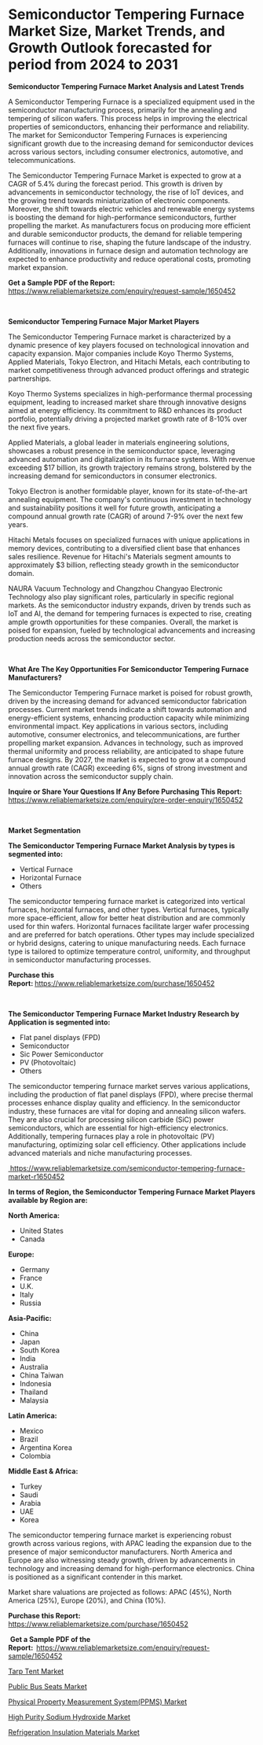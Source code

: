 <p><h1>Semiconductor Tempering Furnace Market Size, Market Trends, and Growth Outlook forecasted for period from 2024 to 2031</h1></p><p><strong>Semiconductor Tempering Furnace Market Analysis and Latest Trends</strong></p>
<p><p>A Semiconductor Tempering Furnace is a specialized equipment used in the semiconductor manufacturing process, primarily for the annealing and tempering of silicon wafers. This process helps in improving the electrical properties of semiconductors, enhancing their performance and reliability. The market for Semiconductor Tempering Furnaces is experiencing significant growth due to the increasing demand for semiconductor devices across various sectors, including consumer electronics, automotive, and telecommunications.</p><p>The Semiconductor Tempering Furnace Market is expected to grow at a CAGR of 5.4% during the forecast period. This growth is driven by advancements in semiconductor technology, the rise of IoT devices, and the growing trend towards miniaturization of electronic components. Moreover, the shift towards electric vehicles and renewable energy systems is boosting the demand for high-performance semiconductors, further propelling the market. As manufacturers focus on producing more efficient and durable semiconductor products, the demand for reliable tempering furnaces will continue to rise, shaping the future landscape of the industry. Additionally, innovations in furnace design and automation technology are expected to enhance productivity and reduce operational costs, promoting market expansion.</p></p>
<p><strong>Get a Sample PDF of the Report:&nbsp;</strong> <a href="https://www.reliablemarketsize.com/enquiry/request-sample/1650452?utm_campaign=1176&utm_medium=2&utm_source=Github&utm_content=ia&utm_term=26092024&utm_id=semiconductor-tempering-furnace">https://www.reliablemarketsize.com/enquiry/request-sample/1650452</a></p>
<p>&nbsp;</p>
<p><strong>Semiconductor Tempering Furnace Major Market Players</strong></p>
<p><p>The Semiconductor Tempering Furnace market is characterized by a dynamic presence of key players focused on technological innovation and capacity expansion. Major companies include Koyo Thermo Systems, Applied Materials, Tokyo Electron, and Hitachi Metals, each contributing to market competitiveness through advanced product offerings and strategic partnerships.</p><p>Koyo Thermo Systems specializes in high-performance thermal processing equipment, leading to increased market share through innovative designs aimed at energy efficiency. Its commitment to R&D enhances its product portfolio, potentially driving a projected market growth rate of 8-10% over the next five years.</p><p>Applied Materials, a global leader in materials engineering solutions, showcases a robust presence in the semiconductor space, leveraging advanced automation and digitalization in its furnace systems. With revenue exceeding $17 billion, its growth trajectory remains strong, bolstered by the increasing demand for semiconductors in consumer electronics.</p><p>Tokyo Electron is another formidable player, known for its state-of-the-art annealing equipment. The company's continuous investment in technology and sustainability positions it well for future growth, anticipating a compound annual growth rate (CAGR) of around 7-9% over the next few years.</p><p>Hitachi Metals focuses on specialized furnaces with unique applications in memory devices, contributing to a diversified client base that enhances sales resilience. Revenue for Hitachi's Materials segment amounts to approximately $3 billion, reflecting steady growth in the semiconductor domain.</p><p>NAURA Vacuum Technology and Changzhou Changyao Electronic Technology also play significant roles, particularly in specific regional markets. As the semiconductor industry expands, driven by trends such as IoT and AI, the demand for tempering furnaces is expected to rise, creating ample growth opportunities for these companies. Overall, the market is poised for expansion, fueled by technological advancements and increasing production needs across the semiconductor sector.</p></p>
<p>&nbsp;</p>
<p><strong>What Are The Key Opportunities For Semiconductor Tempering Furnace Manufacturers?</strong></p>
<p><p>The Semiconductor Tempering Furnace market is poised for robust growth, driven by the increasing demand for advanced semiconductor fabrication processes. Current market trends indicate a shift towards automation and energy-efficient systems, enhancing production capacity while minimizing environmental impact. Key applications in various sectors, including automotive, consumer electronics, and telecommunications, are further propelling market expansion. Advances in technology, such as improved thermal uniformity and process reliability, are anticipated to shape future furnace designs. By 2027, the market is expected to grow at a compound annual growth rate (CAGR) exceeding 6%, signs of strong investment and innovation across the semiconductor supply chain.</p></p>
<p><strong>Inquire or Share Your Questions If Any Before Purchasing This Report:</strong> <a href="https://www.reliablemarketsize.com/enquiry/pre-order-enquiry/1650452?utm_campaign=1176&utm_medium=2&utm_source=Github&utm_content=ia&utm_term=26092024&utm_id=semiconductor-tempering-furnace">https://www.reliablemarketsize.com/enquiry/pre-order-enquiry/1650452</a></p>
<p>&nbsp;</p>
<p><strong>Market Segmentation</strong></p>
<p><strong>The Semiconductor Tempering Furnace Market Analysis by types is segmented into:</strong></p>
<p><ul><li>Vertical Furnace</li><li>Horizontal Furnace</li><li>Others</li></ul></p>
<p><p>The semiconductor tempering furnace market is categorized into vertical furnaces, horizontal furnaces, and other types. Vertical furnaces, typically more space-efficient, allow for better heat distribution and are commonly used for thin wafers. Horizontal furnaces facilitate larger wafer processing and are preferred for batch operations. Other types may include specialized or hybrid designs, catering to unique manufacturing needs. Each furnace type is tailored to optimize temperature control, uniformity, and throughput in semiconductor manufacturing processes.</p></p>
<p><strong>Purchase this Report:&nbsp;</strong><a href="https://www.reliablemarketsize.com/purchase/1650452?utm_campaign=1176&utm_medium=2&utm_source=Github&utm_content=ia&utm_term=26092024&utm_id=semiconductor-tempering-furnace">https://www.reliablemarketsize.com/purchase/1650452</a></p>
<p>&nbsp;</p>
<p><strong>The Semiconductor Tempering Furnace Market Industry Research by Application is segmented into:</strong></p>
<p><ul><li>Flat panel displays (FPD)</li><li>Semiconductor</li><li>Sic Power Semiconductor</li><li>PV (Photovoltaic)</li><li>Others</li></ul></p>
<p><p>The semiconductor tempering furnace market serves various applications, including the production of flat panel displays (FPD), where precise thermal processes enhance display quality and efficiency. In the semiconductor industry, these furnaces are vital for doping and annealing silicon wafers. They are also crucial for processing silicon carbide (SiC) power semiconductors, which are essential for high-efficiency electronics. Additionally, tempering furnaces play a role in photovoltaic (PV) manufacturing, optimizing solar cell efficiency. Other applications include advanced materials and niche manufacturing processes.</p></p>
<p><a href="https://www.reliablemarketsize.com/semiconductor-tempering-furnace-market-r1650452?utm_campaign=1176&utm_medium=2&utm_source=Github&utm_content=ia&utm_term=26092024&utm_id=semiconductor-tempering-furnace">&nbsp;https://www.reliablemarketsize.com/semiconductor-tempering-furnace-market-r1650452</a></p>
<p><strong>In terms of Region, the Semiconductor Tempering Furnace Market Players available by Region are:</strong></p>
<p>
    <p> <strong> North America: </strong>
        <ul>
            <li>United States</li>
            <li>Canada</li>
        </ul>
        </p> 
    <p> <strong> Europe: </strong>
        <ul>
            <li>Germany</li>
            <li>France</li>
            <li>U.K.</li>
            <li>Italy</li>
            <li>Russia</li>
        </ul>
        </p> 
    <p> <strong> Asia-Pacific: </strong>
        <ul>
            <li>China</li>
            <li>Japan</li>
            <li>South Korea</li>
            <li>India</li>
            <li>Australia</li>
            <li>China Taiwan</li>
            <li>Indonesia</li>
            <li>Thailand</li>
            <li>Malaysia</li>
        </ul>
        </p> 
    <p> <strong> Latin America: </strong>
        <ul>
            <li>Mexico</li>
            <li>Brazil</li>
            <li>Argentina Korea</li>
            <li>Colombia</li>
        </ul>
        </p> 
    <p> <strong> Middle East & Africa: </strong>
        <ul>
            <li>Turkey</li>
            <li>Saudi</li>
            <li>Arabia</li>
            <li>UAE</li>
            <li>Korea</li>
        </ul>
    </p>
    </p>
<p><p>The semiconductor tempering furnace market is experiencing robust growth across various regions, with APAC leading the expansion due to the presence of major semiconductor manufacturers. North America and Europe are also witnessing steady growth, driven by advancements in technology and increasing demand for high-performance electronics. China is positioned as a significant contender in this market. </p><p>Market share valuations are projected as follows: APAC (45%), North America (25%), Europe (20%), and China (10%).</p></p>
<p><strong>Purchase this Report: </strong><a href="https://www.reliablemarketsize.com/purchase/1650452?utm_campaign=1176&utm_medium=2&utm_source=Github&utm_content=ia&utm_term=26092024&utm_id=semiconductor-tempering-furnace">https://www.reliablemarketsize.com/purchase/1650452</a></p>
<p>&nbsp;<strong>Get a Sample PDF of the Report:&nbsp;&nbsp;</strong><a href="https://www.reliablemarketsize.com/enquiry/request-sample/1650452?utm_campaign=1176&utm_medium=2&utm_source=Github&utm_content=ia&utm_term=26092024&utm_id=semiconductor-tempering-furnace">https://www.reliablemarketsize.com/enquiry/request-sample/1650452</a></p>
<p><strong></strong></p>
<p><p><a href="https://issuu.com/reportprime-2/docs/tarp-tent-market-size-2030.pptx_678ac666f42bb3?utm_campaign=1176&utm_medium=2&utm_source=Github&utm_content=ia&utm_term=26092024&utm_id=semiconductor-tempering-furnace">Tarp Tent Market</a></p><p><a href="https://issuu.com/reportprime-2/docs/public-bus-seats-market-size-2030.p_176acb86d877ee?utm_campaign=1176&utm_medium=2&utm_source=Github&utm_content=ia&utm_term=26092024&utm_id=semiconductor-tempering-furnace">Public Bus Seats Market</a></p><p><a href="https://github.com/RickHolmes3/Market-Research-Report-List-6/blob/main/physical-property-measurement-systemppms-market.md?utm_campaign=1176&utm_medium=2&utm_source=Github&utm_content=ia&utm_term=26092024&utm_id=semiconductor-tempering-furnace">Physical Property Measurement System(PPMS) Market</a></p><p><a href="https://www.linkedin.com/pulse/high-purity-sodium-hydroxide-market-trends-strategic-xcjle?trackingId=0A%2BQooJkTYugG5J%2Bm%2FI%2BbQ%3D%3D&utm_campaign=1176&utm_medium=2&utm_source=Github&utm_content=ia&utm_term=26092024&utm_id=semiconductor-tempering-furnace">High Purity Sodium Hydroxide Market</a></p><p><a href="https://www.linkedin.com/pulse/refrigeration-insulation-materials-market-growth-outlook-njf5e?trackingId=rRfo1Bm3SeywAj5BcW%2FqBw%3D%3D&utm_campaign=1176&utm_medium=2&utm_source=Github&utm_content=ia&utm_term=26092024&utm_id=semiconductor-tempering-furnace">Refrigeration Insulation Materials Market</a></p></p>